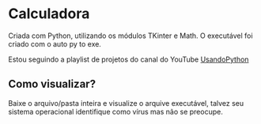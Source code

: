 # Calculadora

Criada com Python, utilizando os módulos TKinter e Math. O executável foi criado com o auto py to exe.

Estou seguindo a playlist de projetos do canal do YouTube [UsandoPython](https://www.youtube.com/@usandopython)

## Como visualizar?

   Baixe o arquivo/pasta inteira e visualize o arquive executável, talvez seu sistema operacional identifique como vírus mas não se preocupe.
  
